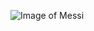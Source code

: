 ![Image of Messi](https://www.bing.com/images/search?view=detailV2&ccid=AEUMaI0h&id=A46E904B6B65B51091278A9C6C46FC78C592BB1C&thid=OIP.AEUMaI0hC1qzbOuYwTgYCwHaLH&mediaurl=https%3a%2f%2fth.bing.com%2fth%2fid%2fR.00450c688d210b5ab36ceb98c138180b%3frik%3dHLuSxXj8Rmycig%26riu%3dhttp%253a%252f%252fimg-ipad.lisisoft.com%252fimg%252f6%252f8%252f687-1-messi-10.jpg%26ehk%3diaQyjNBXbOnnerPb0Veeya4qMdvWxJQIm8PxrRha9g8%253d%26risl%3d%26pid%3dImgRaw%26r%3d0&exph=480&expw=320&q=messi10&simid=607991911398326212&FORM=IRPRST&ck=CD56180895A3256131AC76F89B5284EE&selectedIndex=27&ajaxhist=0&ajaxserp=0)
